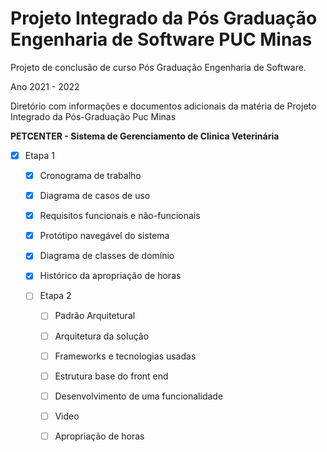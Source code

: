 # Projeto Integrado da Pós Graduação Engenharia de Software PUC Minas

Projeto de conclusão de curso Pós Graduação Engenharia de Software.

Ano 2021 - 2022

Diretório com informações e documentos adicionais da matéria de Projeto Integrado da Pós-Graduação Puc Minas 

**PETCENTER - Sistema de Gerenciamento de Clinica Veterinária**
 - [x] Etapa 1
 
     - [x] Cronograma de trabalho
 
     - [x] Diagrama de casos de uso
 
     - [x] Requisitos funcionais e não-funcionais
 
     - [x] Protótipo navegável do sistema
 
     - [x] Diagrama de classes de domínio
     
     - [x] Histórico da apropriação de horas
    
   - [ ] Etapa 2
 
     - [ ] Padrão Arquitetural
 
     - [ ] Arquitetura da solução
 
     - [ ] Frameworks e tecnologias usadas
 
     - [ ] Estrutura base do front end
 
     - [ ] Desenvolvimento de uma funcionalidade
     
     - [ ] Video

     - [ ] Apropriação de horas


 
 
